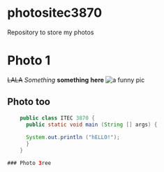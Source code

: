 # photositec3870
Repository to store my photos

# Photo 1
~~LALA~~
*Something*
**something**
__here__
![a funny pic](http://d.ibtimes.co.uk/en/full/1482389/harley-quinn-suicide-squad-poster.jpg?w=439)

## Photo too
```java
    public class ITEC 3870 {
      public static void main (String [] args) {
      
      System.out.println ("hELLO!");
      }
    }

### Photo 3ree
